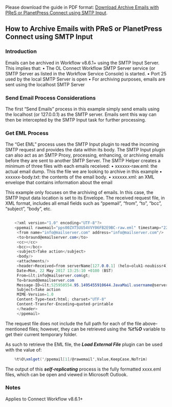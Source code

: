 <object data="https://github.com/rodnnr/olconnect-archivingemails/blob/master/HowTo-Archive%20Emails%20Using%20SMTP%20Input.pdf" type="application/pdf" width="700px" height="700px">
    <embed src="https://github.com/rodnnr/olconnect-archivingemails/blob/master/HowTo-Archive%20Emails%20Using%20SMTP%20Input.pdf">
        <p>Please download the guide in PDF format: <a href="https://github.com/rodnnr/olconnect-archivingemails/blob/master/HowTo-Archive%20Emails%20Using%20SMTP%20Input.pdf">Download Archive Emails with PReS or PlanetPress Connect using SMTP Input</a>.</p>
    </embed>
</object>

## How to Archive Emails with PReS or PlanetPress Connect using SMTP Input

### Introduction

Emails can be archived in Workflow v8.6.1+ using the SMTP Input Server. This implies that:
•	The OL Connect Workflow SMTP Server service (or SMTP Server as listed in the Workflow Service Console) is started.
•	Port 25 used by the local SMTP Server is open
•	For archiving purposes, emails are sent using the localhost SMTP Server
### Send Email Process Considerations

The first “Send Emails” process in this example simply send emails using the localhost (or 127.0.0.1) as the SMTP server. Emails sent this way can then be intercepted by the SMTP Input task for further processing.
### Get EML Process

The “Get EML” process uses the SMTP Input plugin to read the incoming SMTP request and provides the data within its body. The SMTP Input plugin can also act as an SMTP Proxy, processing, enhancing, or archiving emails before they are sent to another SMTP Server. 
The SMTP Helper creates a minimum of three files with each emails received:
•	xxxxxx-raw.eml: the actual email dump. This the file we are looking to archive in this example
•	xxxxxx-body.txt: the contents of the email body. 
•	xxxxxx.xml: an XML envelope that contains information about the email

This example only focuses on the archiving of emails. In this case, the SMTP Input data location is set to its Envelope. The received request file, in XML format, includes all email fields such as “ppemail”, “from”, “to”, “bcc”, “subject”, “body”, etc.

```cs
    
    <?xml version="1.0" encoding="UTF-8"?>
    <ppemail rawemail="pps00ZXT5UU54VVY06FB2E9BC-raw.eml" timestamp="22/05/2017 13:25:10">
     <from name="info@mailserver.com" address="info@mailserver.com"/>
     <to>braund@emailserver.com</to>
     <cc></cc>
     <bcc></bcc>
     <subject>Take action</subject>
     <body/>
     <attachments/>
     <header>Received=from serverName[127.0.0.1] (helo=oluk1-noubissr4) by serverName[127.0.0.1] with esmtp (OL Connect Workflow SMTP Server)
     Date=Mon, 22 May 2017 13:25:10 +0100 (BST)
     From=&lt;info@mailserver.com&gt;
     To=braund@emailserver.com
     Message-ID=&lt;525950554.95.1495455910644.JavaMail.username@serverName&gt;
     Subject=Take action
     MIME-Version=1.0
     Content-Type=text/html; charset="UTF-8"
     Content-Transfer-Encoding=quoted-printable
     </header>
     </ppemail>
```

The request file does not include the full path for each of the file above-mentioned files; however, they can be retrieved using the **_%t%O_** variable to get their current temporary folder.

As such to retrieve the EML file, the **_Load External File_** plugin can be used with the value of:
```cs
    %t%O\xmlget('/ppemail[1]/@rawemail',Value,KeepCase,NoTrim)
```
The output of this **_self-replicating_** process is the fully formatted xxxx.eml files, which can be open and viewed in Microsoft Outlook.

### Notes 
Applies to Connect Workflow v8.6.1+

